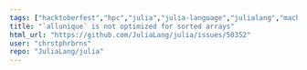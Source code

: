 ```yaml
---
tags: ["hacktoberfest","hpc","julia","julia-language","julialang","machine-learning","numerical","performance","programming-language","science","scientific"]
title: "`allunique` is not optimized for sorted arrays"
html_url: "https://github.com/JuliaLang/julia/issues/50352"
user: "chrstphrbrns"
repo: "JuliaLang/julia"
---
```


